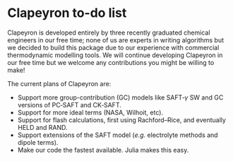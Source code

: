# Clapeyron to-do list

Clapeyron is developed entirely by three recently graduated chemical engineers in our free time; none of us are experts in writing algorithms but we decided to build this package due to our experience with commercial thermodynamic modelling tools.
We will continue developing Clapeyron in our free time but we welcome any contributions you might be willing to make!

The current plans of Clapeyron are:

* Support more group-contribution (GC) models like SAFT‑$\gamma$ SW and GC versions of PC‑SAFT and CK‑SAFT.
* Support for more ideal terms (NASA, Wilhoit, etc).
* Support for flash calculations, first using Rachford–Rice, and eventually HELD and RAND.
* Support extensions of the SAFT model (*e.g.* electrolyte methods and dipole terms).
* Make our code the fastest available.
  Julia makes this easy.
